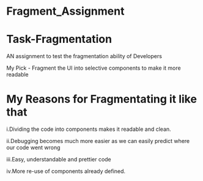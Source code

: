 # Fragment_Assignment

# Task-Fragmentation

AN assignment to test the fragmentation ability of Developers

My Pick - Fragment the UI into selective components to make it more readable

# My Reasons for Fragmentating it like that

<p> i.Dividing the code into components makes it readable and clean.</p>

<p> ii.Debugging becomes much more easier as we can easily predict where our code went wrong</p>

<p> iii.Easy, understandable and prettier code</p>

<p> iv.More re-use of components already defined.</p>
